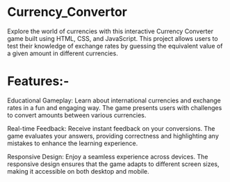 # Currency_Convertor
Explore the world of currencies with this interactive Currency Converter game built using HTML, CSS, and JavaScript. This project allows users to test their knowledge of exchange rates by guessing the equivalent value of a given amount in different currencies.

# Features:-
Educational Gameplay: Learn about international currencies and exchange rates in a fun and engaging way. The game presents users with challenges to convert amounts between various currencies.

Real-time Feedback: Receive instant feedback on your conversions. The game evaluates your answers, providing correctness and highlighting any mistakes to enhance the learning experience.

Responsive Design: Enjoy a seamless experience across devices. The responsive design ensures that the game adapts to different screen sizes, making it accessible on both desktop and
mobile.
